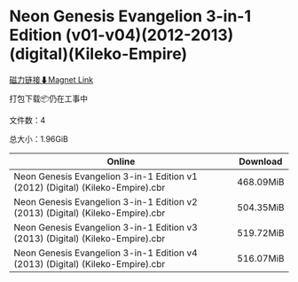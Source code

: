 # Neon Genesis Evangelion 3-in-1 Edition (v01-v04)(2012-2013)(digital)(Kileko-Empire)

[磁力链接⬇Magnet Link](magnet:?xt=urn:btih:9b63a933a4f69dd0d36d0eee2c799a44518999d0&dn=Neon%20Genesis%20Evangelion%203-in-1%20Edition%20%28v01-v04%29%282012-2013%29%28digital%29%28Kileko-Empire%29)

打包下载📦仍在工事中

文件数：4

总大小：1.96GiB

Online | Download
--- | ---
Neon Genesis Evangelion 3-in-1 Edition v1 (2012) (Digital) (Kileko-Empire).cbr | 468.09MiB
Neon Genesis Evangelion 3-in-1 Edition v2 (2013) (Digital) (Kileko-Empire).cbr | 504.35MiB
Neon Genesis Evangelion 3-in-1 Edition v3 (2013) (Digital) (Kileko-Empire).cbr | 519.72MiB
Neon Genesis Evangelion 3-in-1 Edition v4 (2013) (Digital) (Kileko-Empire).cbr | 516.07MiB